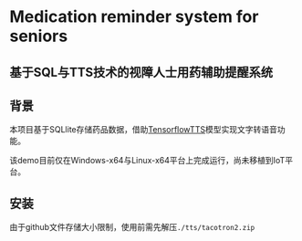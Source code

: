 # Medication reminder system for seniors

## 基于SQL与TTS技术的视障人士用药辅助提醒系统

## 背景

本项目基于SQLlite存储药品数据，借助[TensorflowTTS](https://github.com/TensorSpeech/TensorFlowTTS)模型实现文字转语音功能。

该demo目前仅在Windows-x64与Linux-x64平台上完成运行，尚未移植到IoT平台。

## 安装

由于github文件存储大小限制，使用前需先解压`./tts/tacotron2.zip`

